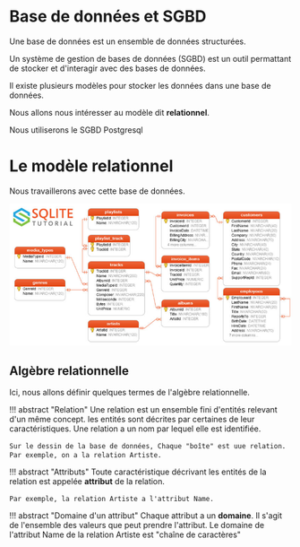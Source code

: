 # Base de données et SGBD
    
Une base de données est un ensemble de données structurées.

Un système de gestion de bases de données (SGBD) est un outil permattant de stocker et d'interagir avec des bases de données.

Il existe plusieurs modèles pour stocker les données dans une base de données.

Nous allons nous intéresser au modèle dit **relationnel**.

Nous utiliserons le SGBD Postgresql


# Le modèle relationnel

Nous travaillerons avec cette base de données.

![alt text](image.png)



## Algèbre relationnelle


Ici, nous allons définir quelques termes de l'algèbre relationnelle.

!!! abstract "Relation"
    Une relation est un ensemble fini d'entités relevant d'un même concept. les entités sont décrites par certaines de leur caractéristiques. Une relation a un nom par lequel elle est identifiée.

    Sur le dessin de la base de données, Chaque "boîte" est uue relation.
    Par exemple, on a la relation Artiste.

!!! abstract "Attributs"
    Toute caractéristique décrivant les entités de la relation est appelée **attribut** de la relation.

    Par exemple, la relation Artiste a l'attribut Name.

!!! abstract "Domaine d'un attribut"
    Chaque attribut a un **domaine**. Il s'agit de l'ensemble des valeurs que peut prendre l'attribut. Le domaine de l'attribut Name de la relation Artiste est "chaîne de caractères"

